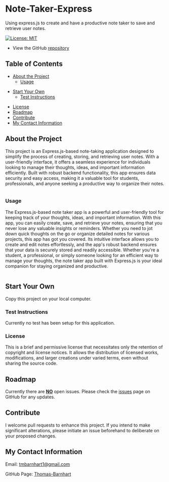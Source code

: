 # Note-Taker-Express

Using express.js to create and have a productive note taker to save and retrieve user notes.

[![License: MIT](https://img.shields.io/badge/License-MIT-yellow.svg)](https://opensource.org/licenses/MIT)

- View the GitHub [repository](https://github.com/Thomas-Barnhart/Note-Taker-Express)

## Table of Contents

- [About the Project](https://github.com/Thomas-Barnhart/Note-Taker-Express#about-the-project)
  - [Usage](https://github.com/Thomas-Barnhart/Note-Taker-Express#usage)

* [Start Your Own](https://github.com/Thomas-Barnhart/Note-Taker-Express#start-your-own)
  - [Test Instructions](https://github.com/Thomas-Barnhart/Note-Taker-Express#test-instructions)

- [License](https://github.com/Thomas-Barnhart/Note-Taker-Express#license)
- [Roadmap](https://github.com/Thomas-Barnhart/Note-Taker-Express#roadmap)
- [Contribute](https://github.com/Thomas-Barnhart/Note-Taker-Express#contribute)
- [My Contact Information](https://github.com/Thomas-Barnhart/Note-Taker-Express#my-contact-information)

## About the Project

This project is an Express.js-based note-taking application designed to simplify the process of creating, storing, and retrieving user notes. With a user-friendly interface, it offers a seamless experience for individuals looking to manage their thoughts, ideas, and important information efficiently. Built with robust backend functionality, this app ensures data security and easy access, making it a valuable tool for students, professionals, and anyone seeking a productive way to organize their notes.

![]()

### Usage

The Express.js-based note taker app is a powerful and user-friendly tool for keeping track of your thoughts, ideas, and important information. With this app, you can easily create, save, and retrieve your notes, ensuring that you never lose any valuable insights or reminders. Whether you need to jot down quick thoughts on the go or organize detailed notes for various projects, this app has got you covered. Its intuitive interface allows you to create and edit notes effortlessly, and the app's robust backend ensures that your data is securely stored and readily accessible. Whether you're a student, a professional, or simply someone looking for an efficient way to manage your thoughts, the note taker app built with Express.js is your ideal companion for staying organized and productive.

![]()

## Start Your Own

Copy this project on your local computer.

### Test Instructions

Currently no test has been setup for this application.

### License

This is a brief and permissive license that necessitates only the retention of copyright and license notices. It allows the distribution of licensed works, modifications, and larger creations under varied terms, even without sharing the source code.

## Roadmap

Currently there are <u><b>NO</b></u> open issues. Please check the [issues](https://github.com/Thomas-Barnhart/Note-Taker-Express/issues) page on GitHub for any updates.

## Contribute

I welcome pull requests to enhance this project. If you intend to make significant alterations, please initiate an issue beforehand to deliberate on your proposed changes.

## My Contact Information

Email: tmbarnhart1@gmail.com

GitHub Page: [Thomas-Barnhart](https://github.com/Thomas-Barnhart)